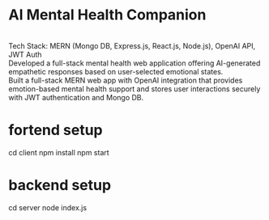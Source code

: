 <h1>AI Mental Health Companion</h1>
</br> Tech Stack: MERN (Mongo DB, Express.js, React.js, Node.js), OpenAI API, JWT Auth
</br>Developed a full-stack mental health web application offering AI-generated empathetic responses based on user-selected emotional states.
</br> Built a full-stack MERN web app with OpenAI integration that provides emotion-based mental health support and stores user interactions securely with JWT authentication and Mongo DB.
<body>
<h1> fortend setup </h1>
  cd client
  npm install
  npm start
<h1>backend setup </h1>
  cd server
  node index.js
</body>
